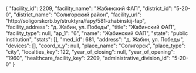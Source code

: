 {
    "facility_id": 2209,
    "facility_name": "Жабинский ФАП",
    "district_id": "5-20-0",
    "district_name": "Солигорский район",
    "facility_url": "http:\/\/soligorskcrb.by\/struktyra\/fapy\/581-zhabinskij-fap",
    "facility_address": "д. Жабин, ул. Победы",
    "title": "Жабинский ФАП",
    "facility_type": null,
    "ap_1": "6",
    "name": "Жабинский ФАП",
    "state": "public institution",
    "stats": [],
    "med_id": 681,
    "address": "д. Жабин, ул. Победы",
    "devices": [],
    "coord_x_y": null,
    "place_name": "Солигорск",
    "place_type": "city",
    "localties_key": 122,
    "year_of_closing": null,
    "year_of_opening": "1960",
    "healthcare_facility_key": 2209,
    "administrative_division_id": "5-20-0"
}